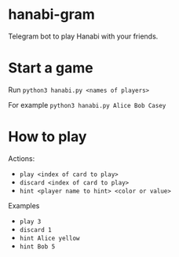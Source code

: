 # hanabi-gram
Telegram bot to play Hanabi with your friends.

# Start a game
Run
`python3 hanabi.py <names of players>`

For example
`python3 hanabi.py Alice Bob Casey`

# How to play
Actions:
- `play <index of card to play>`
- `discard <index of card to play>`
- `hint <player name to hint> <color or value>`

Examples
- `play 3`  
- `discard 1`  
- `hint Alice yellow`  
- `hint Bob 5`  